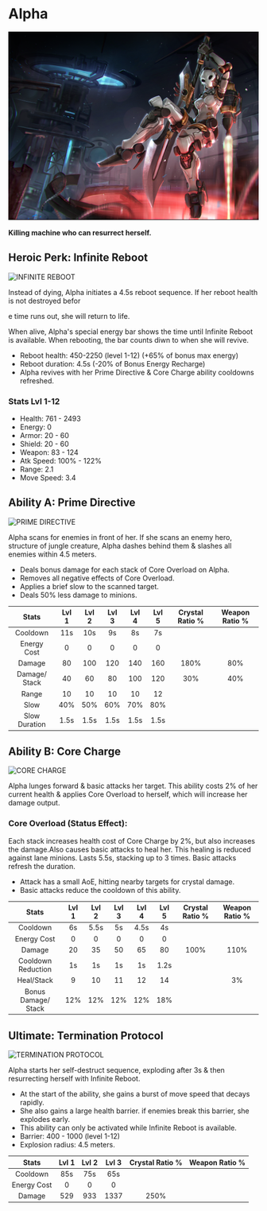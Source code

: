 # Alpha

![](../../.gitbook/assets/alpha_splash%20%281%29.png)

**Killing machine who can resurrect herself.**

## Heroic Perk: Infinite Reboot

![INFINITE REBOOT](https://jd3sljkvzi-flywheel.netdna-ssl.com/wp-content/uploads/2016/04/Alpha-Icon_Perk.jpg)

Instead of dying, Alpha initiates a 4.5s reboot sequence. If her reboot health is not destroyed befor

e time runs out, she will return to life.

When alive, Alpha's special energy bar shows the time until Infinite Reboot is available. When rebooting, the bar counts diwn to when she will revive.

* Reboot health: 450-2250 \(level 1-12\) \(+65% of bonus max energy\)
* Reboot duration: 4.5s \(-20% of Bonus Energy Recharge\)
* Alpha revives with her Prime Directive & Core Charge ability cooldowns refreshed.

### Stats Lvl 1-12

* Health: 761 - 2493
* Energy: 0
* Armor: 20 - 60
* Shield: 20 - 60
* Weapon: 83 - 124
* Atk Speed: 100% - 122%
* Range: 2.1
* Move Speed: 3.4

## Ability A: Prime Directive

![PRIME DIRECTIVE](https://jd3sljkvzi-flywheel.netdna-ssl.com/wp-content/uploads/2016/04/Alpha-Icon_A.jpg)

Alpha scans for enemies in front of her. If she scans an enemy hero, structure of jungle creature, Alpha dashes behind them & slashes all enemies within 4.5 meters.

* Deals bonus damage for each stack of Core Overload on Alpha.
* Removes all negative effects of Core Overload.
* Applies a brief slow to the scanned target.
* Deals 50% less damage to minions.

| Stats | Lvl 1 | Lvl 2 | Lvl 3 | Lvl 4 | Lvl 5 | Crystal      Ratio % | Weapon     Ratio % |
| :---: | :---: | :---: | :---: | :---: | :---: | :---: | :---: |
| Cooldown | 11s | 10s | 9s | 8s | 7s |  |  |
| Energy       Cost | 0 | 0 | 0 | 0 | 0 |  |  |
| Damage | 80 | 100 | 120 | 140 | 160 | 180% | 80% |
| Damage/   Stack | 40 | 60 | 80 | 100 | 120 | 30% | 40% |
| Range | 10 | 10 | 10 | 10 | 12 |  |  |
| Slow | 40% | 50% | 60% | 70% | 80% |  |  |
| Slow          Duration | 1.5s | 1.5s | 1.5s | 1.5s | 1.5s |  |  |

## Ability B: Core Charge

![CORE CHARGE](https://jd3sljkvzi-flywheel.netdna-ssl.com/wp-content/uploads/2016/04/Alpha-Icon_B.jpg)

Alpha lunges forward & basic attacks her target. This ability costs 2% of her current health & applies Core Overload to herself, which will increase her damage output.

### Core Overload \(Status Effect\):

Each stack increases health cost of Core Charge by 2%, but also increases the damage.Also causes basic attacks to heal her. This healing is reduced against lane minions. Lasts 5.5s, stacking up to 3 times. Basic attacks refresh the duration.

* Attack has a small AoE, hitting nearby targets for crystal damage.
* Basic attacks reduce the cooldown of this ability.

| Stats | Lvl 1 | Lvl 2 | Lvl 3 | Lvl 4 | Lvl 5 | Crystal      Ratio % | Weapon     Ratio % |
| :---: | :---: | :---: | :---: | :---: | :---: | :---: | :---: |
| Cooldown | 6s | 5.5s | 5s | 4.5s | 4s |  |  |
| Energy       Cost | 0 | 0 | 0 | 0 | 0 |  |  |
| Damage | 20 | 35 | 50 | 65 | 80 | 100% | 110% |
| Cooldown Reduction | 1s | 1s | 1s | 1s | 1.2s |  |  |
| Heal/Stack | 9 | 10 | 11 | 12 | 14 |  | 3% |
| Bonus        Damage/  Stack | 12% | 12% | 12% | 12% | 18% |  |  |

## Ultimate: Termination Protocol

![TERMINATION PROTOCOL](https://jd3sljkvzi-flywheel.netdna-ssl.com/wp-content/uploads/2016/04/Alpha-Icon_C.jpg)

Alpha starts her self-destruct sequence, exploding after 3s & then resurrecting herself with Infinite Reboot.

* At the start of the ability, she gains a burst of move speed that decays rapidly.
* She also gains a large health barrier. if enemies break this barrier, she explodes early.
* This ability can only be activated while Infinite Reboot is available.
* Barrier: 400 - 1000 \(level 1-12\)
* Explosion radius: 4.5 meters.

| Stats | Lvl 1 | Lvl 2 | Lvl 3 | Crystal Ratio % | Weapon Ratio % |
| :---: | :---: | :---: | :---: | :---: | :---: |
| Cooldown | 85s | 75s | 65s |  |  |
| Energy Cost | 0 | 0 | 0 |  |  |
| Damage | 529 | 933 | 1337 | 250% |  |


